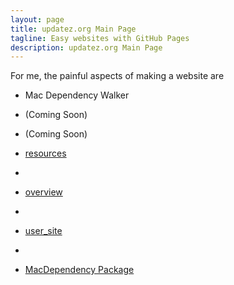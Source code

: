 ```yaml
---
layout: page
title: updatez.org Main Page
tagline: Easy websites with GitHub Pages
description: updatez.org Main Page
---
```


For me, the painful aspects of making a website are

- Mac Dependency Walker
- (Coming Soon)
- (Coming Soon)


- [resources](pages/resources)
-
- [overview](pages/overview)
-
- [user_site](pages/user_site)
-
- [MacDependency Package](releases/MacDependency.dmg)


